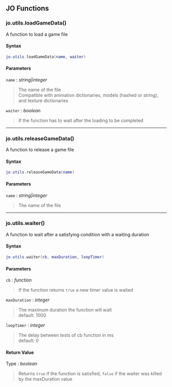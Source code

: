 
## JO Functions

### jo.utils.loadGameData()

<!-- @include: ./slots/headers.md#client|jo.utils.loadGameData -->

A function to load a game file <br>

<!-- @include: ./slots/descriptions.md#client|jo.utils.loadGameData -->

#### Syntax

```lua
jo.utils.loadGameData(name, waiter)
```

#### Parameters

`name` : _string|integer_
> The name of the file <br> Compatible with animation dictionaries, models (hashed or string), and texture dictionaries
>

`waiter` : _boolean_ <BadgeOptional />
> If the function has to wait after the loading to be completed
>

<!-- @include: ./slots/examples.md#client|jo.utils.loadGameData -->

<!-- @include: ./slots/footers.md#client|jo.utils.loadGameData -->

---

### jo.utils.releaseGameData()

<!-- @include: ./slots/headers.md#client|jo.utils.releaseGameData -->

A function to release a game file <br>

<!-- @include: ./slots/descriptions.md#client|jo.utils.releaseGameData -->

#### Syntax

```lua
jo.utils.releaseGameData(name)
```

#### Parameters

`name` : _string|integer_
> The name of the file
>

<!-- @include: ./slots/examples.md#client|jo.utils.releaseGameData -->

<!-- @include: ./slots/footers.md#client|jo.utils.releaseGameData -->

---

### jo.utils.waiter()

<!-- @include: ./slots/headers.md#client|jo.utils.waiter -->

A function to wait after a satisfying condition with a waiting duration <br>

<!-- @include: ./slots/descriptions.md#client|jo.utils.waiter -->

#### Syntax

```lua
jo.utils.waiter(cb, maxDuration, loopTimer)
```

#### Parameters

`cb` : _function_
> If the function returns `true` a new timer value is waited
>

`maxDuration` : _integer_ <BadgeOptional />
> The maximum duration the function will wait <br> default: 1000
>

`loopTimer` : _integer_ <BadgeOptional />
> The delay between tests of cb function in ms <br> default: 0
>

#### Return Value

Type : _boolean_

> Returns `true` if the function is satisfied, `false` if the waiter was killed by the maxDuration value

<!-- @include: ./slots/examples.md#client|jo.utils.waiter -->

<!-- @include: ./slots/footers.md#client|jo.utils.waiter -->

